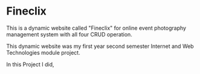 # Fineclix
This is a dynamic website called "Fineclix" for online event  photography management system with all four CRUD operation.

This dynamic website was my first year second semester Internet and Web Technologies module project.

In this Project I did,
